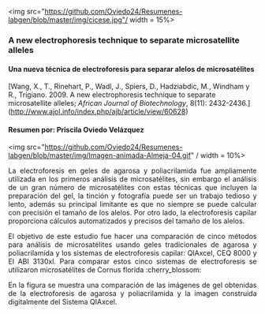 
<img src="https://github.com/Oviedo24/Resumenes-labgen/blob/master/img/cicese.jpg"/ width = 15%>

### A new electrophoresis technique to separate microsatellite alleles
#### Una nueva técnica de electroforesis para separar alelos de microsatélites
[Wang, X., T., Rinehart, P., Wadl, J., Spiers, D., Hadziabdic, M., Windham y R., Trigiano. 2009. A new electrophoresis technique to separate microsatellite alleles; *African Journal of Biotechnology*, 8(11): 2432-2436.] (http://www.ajol.info/index.php/ajb/article/view/60628)
#### Resumen por: Priscila Oviedo Velázquez
<img src="https://github.com/Oviedo24/Resumenes-labgen/blob/master/img/Imagen-animada-Almeja-04.gif" / width = 10%>

<p align="justify"> La electroforesis en geles de agarosa y poliacrilamida fue ampliamente utilizada en los primeros análisis de microsatélites, sin embargo el análisis de un gran número de microsatélites con estas técnicas que incluyen la preparación del gel, la tinción y fotografía puede ser un trabajo tedioso y lento, además su principal limitante es que no siempre se puede calcular con precisión el tamaño de los alelos. Por otro lado, la electroforesis capilar proporciona cálculos automatizados y precisos del tamaño de los alelos.</p> 

<p align="justify"> El objetivo de este estudio fue hacer una comparación de cinco métodos para análisis de microsatélites usando geles tradicionales de agarosa y poliacrilamida y los sistemas de electroforesis capilar: QIAxcel, CEQ 8000 y El ABI 3130xl. Para comparar estos cinco sistemas de electroforesis se utilizaron microsatélites de Cornus florida    :cherry_blossom: </p>

<p align="justify"> En la figura se muestra una comparación de las imágenes de gel obtenidas de la electroforesis de agarosa y poliacrilamida y la imagen construida digitalmente del Sistema QIAxcel.</p>
